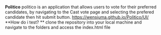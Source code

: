  **Politico**
politico is an application that allows users to vote for their preferred candidates, by navigating to the 
Cast vote page and selecting the prefered candidate then hit submit button. https://wensjuma.github.io/Politico/UI/
**How do i test? **
clone the repository into your local machine and navigate to the folders and access the index.html file
